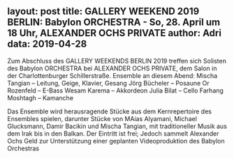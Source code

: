 
layout: post
title: GALLERY WEEKEND 2019 BERLIN: Babylon ORCHESTRA - So, 28. April um 18 Uhr, ALEXANDER OCHS PRIVATE
author: Adri
data: 2019-04-28
---

Zum Abschluss des GALLERY WEEKENDS BERLIN 2019 treffen sich Solisten des Babylon ORCHESTRA bei ALEXANDER OCHS PRIVATE, dem Salon in der Charlottenburger Schillerstraße. 
Ensemble an diesem Abend:
Mischa Tangian – Leitung, Geige, Klavier, Gesang
Jörg Bücheler – Posaune
Or Rozenfeld – E-Bass 
Wesam Karema – Akkordeon 
Julia Bilat – Cello 
Farhang Moshtagh – Kamanche

Das Ensemble wird herausragende Stücke aus dem Kernrepertoire des Ensembles spielen, darunter Stücke von MAias Alyamani, Michael Glucksmann, Damir Bacikin und Mischa Tangian, mit traditioneller Musik aus dem Irak bis in den Balkan. Der Eintritt ist frei; Jedoch sammelt Alexander Ochs Geld zur Unterstützung einer geplanten Videoproduktion des Babylon Orchestras
